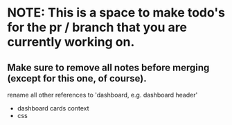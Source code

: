 # NOTE: This is a space to make todo's for the pr / branch that you are currently working on. 
Make sure to remove all notes before merging (except for this one, of course).
----------------------------------------------------------------------------------------------------
rename all other references to 'dashboard, e.g. dashboard header'
- dashboard cards context
- css

